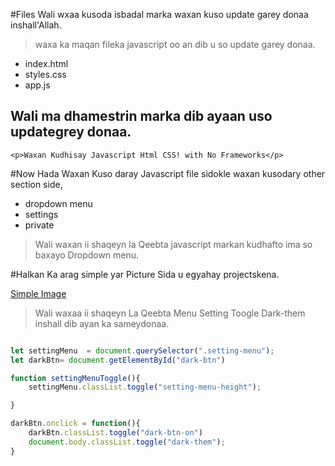 #Files Wali wxaa kusoda isbadal marka waxan kuso update garey donaa inshall'Allah.


>waxa ka maqan fileka javascript oo an dib u so update garey donaa.


* index.html
* styles.css
* app.js

  
## Wali ma dhamestrin marka dib ayaan uso updategrey donaa.

`<p>Waxan Kudhisay Javascript Html CSS! with No Frameworks</p>`


#Now Hada Waxan Kuso daray Javascript file sidokle waxan kusodary other section side,

* dropdown menu
* settings
* private
  
>Wali waxan ii shaqeyn la Qeebta javascript markan kudhafto ima so baxayo Dropdown menu.

#Halkan Ka arag simple yar Picture Sida u egyahay projectskena.

[Simple Image](/images/SimplePicuter.png)

>Wali waxaa ii shaqeyn La Qeebta Menu Setting Toogle Dark-them inshall dib ayan ka sameydonaa.

```javascript

let settingMenu  = document.querySelector(".setting-menu");
let darkBtn= document.getElementById("dark-btn")

function settingMenuToggle(){
    settingMenu.classList.toggle("setting-menu-height");

}

darkBtn.onclick = function(){
    darkBtn.classList.toggle("dark-btn-on")
    document.body.classList.toggle("dark-them");
}
```